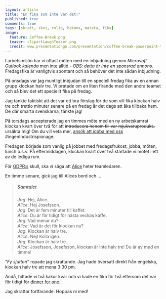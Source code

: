 ```yaml
---
layout: article
title: "En fika som inte var det!"
published: true
comments: true
tags: [skratt, skoj, rolig, hakuna, matata, fika]
image:
  feature: Coffee-Break.png
  teaser: clipartLaughTeaser.png
  credit: www.presentationgo.com/presentation/coffee-break-powerpoint-template/
---
```


I arbetsmiljön har vi oftast möten med en inbjudning genom *Microsoft Outlook kalenda* men inte alltid - *OBS: detta är inte en sponsrad annons*. Fredagsfika är vanligtvis spontant och så behöver det inte sådan inbjudning.

På onsdags var jag muntligt inbjudan till en speciell fredag fika av en annan grupp klockan halv tre. Vi pratade om en liten firande med den andra teamet och så blev det ett speciellt fika på fredag.

Jag tänkte faktiskt att det var ett bra förslag för de som vill fika klockan halv tre och trettio minuter senare på en fredag är det dags att åka tillbaka hem. De där smarta svenskarna, tänkte jag!

På torsdags accepterade jag en timmes möte med en ny arbetskamrat klockan kvart över två för att ~~introducera honom till var mjukvaruprodukt..~~ ursäkta mig! Om du vill veta mer, [ansök att jobba med oss](https://careers.smartrecruiters.com/BoschGroup/sweden) #ingenIndustrispionage.

Fredagen började som vanlig på jobbet med fredagsfrukost, jobba, möten, lunch o.s.v. På eftermiddagen, klockan kvart över två startade vi mötet i ett av de lediga rum.

För [GDPR:s](https://sv.wikipedia.org/wiki/Dataskyddsf%C3%B6rordningen) skull, ska vi säga att [Alice](https://hejsweden.com/en/swedish-names-lists-statistics/) heter teamledaren.

En timme senare, gick jag till Alices bord och ...

> ##### Samtalet
> *Jag*: Hej, Alice. <br>
> *Alice*: Hej Josefsson. <br>
> *Jag*: Det är fem minuter till kaffet. <br>
> *Alice*: Du är för tidigt för nästa veckas kaffe. <br>
> *Jag*: Vad menar du? <br>
> *Alice*: Vad är det för klockan nu? <br>
> *Jag*: Klockan är halv tre. <br>
> *Alice*: Nej! Kolla igen. <br>
> *Jag*: Klockan är halv tre. <br>
> *Alice*: Josefsson, Josefsson, klockan är inte halv tre! Du är av med en timme!

"*Fy sjutton*" ropade jag skrattande. Jag hade översatt direkt från engelska, klockan halv tre att mena 3:30 pm.

Ändå, hittade vi två kakor kvar och vi hade en fika för två eftersom det var för tidigt för [dinner for one](https://www.youtube.com/watch?v=BN9edpdCH7c).

Jag skrattar fortfarande. Hoppas ni med!
